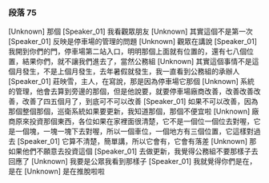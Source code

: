### 段落 75

[Unknown] 那個
[Speaker_01] 我看觀眾朋友
[Unknown] 其實這個不是第一次
[Speaker_01] 反映是停車場的管理的問題
[Unknown] 觀眾在講說
[Speaker_01] 我開到你們的門，停車場第二站入口，明明那個上面就有位置的，還有七八個位置，結果你們，就不讓我們進去了，當然公務組
[Unknown] 其實這個事情不是這個月發生，不是上個月發生，去年暑假就發生，我一直看到公務組的承辦人
[Speaker_01] 莊映雪，主人，在寫說，那是因為停車場它那個
[Unknown] 系統的管理，他會去算到旁邊的那個，但是他說要，就要停車場廠商改善，改善改善改善，改善了四五個月了，到底可不可以改善
[Speaker_01] 如果不可以改善，因為那個整個那個，巡衛系統如果要更新，我知道那個，那個不便宜啦
[Unknown] 廠商原來投資那個東西，各位如果在家裡面很清楚，它不是一個位一個位去對喔，它是一個塊，一塊一塊下去對喔，所以一個車位，一個地方有三個位置，它這樣對過去
[Speaker_01] 它算不清楚，簡單講，所以它會有，它會有落差
[Unknown] 那如果他們不願意去投資這個
[Speaker_01] 去做更新，我覺得公務組不要那樣子去回應了
[Unknown] 我要是公眾我看到那樣子
[Speaker_01] 我就覺得你們是在，是在
[Unknown] 是在推脫啦啦